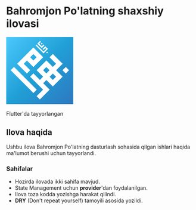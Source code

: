 # Bahromjon Po'latning shaxshiy ilovasi

![Preview](./ios/Runner/Assets.xcassets/AppIcon.appiconset/180.png)

Flutter'da tayyorlangan

## Ilova haqida

Ushbu ilova Bahromjon Po'latning dasturlash sohasida qilgan ishlari haqida ma'lumot berushi uchun tayyorlandi.

### Sahifalar

* Hozirda ilovada ikki sahifa mavjud.
* State Management uchun <b>provider</b>'dan foydalanilgan.
* Ilova toza kodda yozishga harakat qilindi.
* <b>DRY</b> (Don't repeat yourself) tamoyili asosida yozildi.
